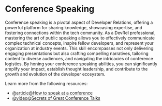 # Conference Speaking

Conference speaking is a pivotal aspect of Developer Relations, offering a powerful platform for sharing knowledge, showcasing expertise, and fostering connections within the tech community. As a DevRel professional, mastering the art of public speaking allows you to effectively communicate complex technical concepts, inspire fellow developers, and represent your organization at industry events. This skill encompasses not only delivering engaging presentations but also crafting compelling narratives, tailoring content to diverse audiences, and navigating the intricacies of conference logistics. By honing your conference speaking abilities, you can significantly amplify your impact, establish thought leadership, and contribute to the growth and evolution of the developer ecosystem.

Learn more from the following resources:

- [@article@How to speak at a conference](https://www.eventible.com/learning/how-to-speak-at-a-conference/)
- [@video@Secrets of Great Conference Talks](https://www.youtube.com/watch?v=rOf5sPSBLjg)
